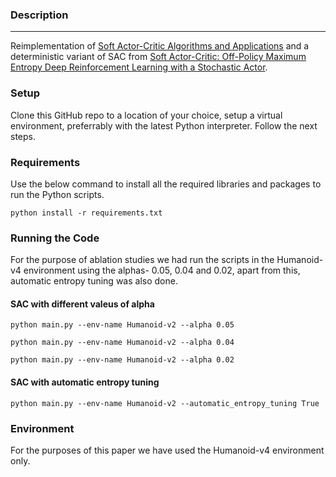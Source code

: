 ### Description
------------
Reimplementation of [Soft Actor-Critic Algorithms and Applications](https://arxiv.org/pdf/1812.05905.pdf) and a deterministic variant of SAC from [Soft Actor-Critic: Off-Policy Maximum Entropy Deep Reinforcement
Learning with a Stochastic Actor](https://arxiv.org/pdf/1801.01290.pdf).


### Setup
Clone this GitHub repo to a location of your choice, setup a virtual environment, preferrably with the latest Python interpreter. Follow the next steps.

### Requirements
Use the below command to install all the required libraries and packages to run the Python scripts.
```
python install -r requirements.txt
```

### Running the Code
For the purpose of ablation studies we had run the scripts in the Humanoid-v4 environment using the alphas- 0.05, 0.04 and 0.02, apart from this, automatic entropy tuning was also done.

#### SAC with different valeus of alpha
```
python main.py --env-name Humanoid-v2 --alpha 0.05
```
```
python main.py --env-name Humanoid-v2 --alpha 0.04
```
```
python main.py --env-name Humanoid-v2 --alpha 0.02
```

#### SAC with automatic entropy tuning
```
python main.py --env-name Humanoid-v2 --automatic_entropy_tuning True
```

### Environment
For the purposes of this paper we have used the Humanoid-v4 environment only.

